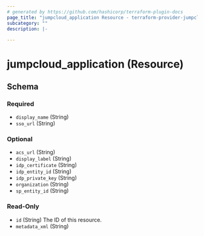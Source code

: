 ```yaml
---
# generated by https://github.com/hashicorp/terraform-plugin-docs
page_title: "jumpcloud_application Resource - terraform-provider-jumpcloud"
subcategory: ""
description: |-
  
---
```


# jumpcloud_application (Resource)





<!-- schema generated by tfplugindocs -->
## Schema

### Required

- `display_name` (String)
- `sso_url` (String)

### Optional

- `acs_url` (String)
- `display_label` (String)
- `idp_certificate` (String)
- `idp_entity_id` (String)
- `idp_private_key` (String)
- `organization` (String)
- `sp_entity_id` (String)

### Read-Only

- `id` (String) The ID of this resource.
- `metadata_xml` (String)


